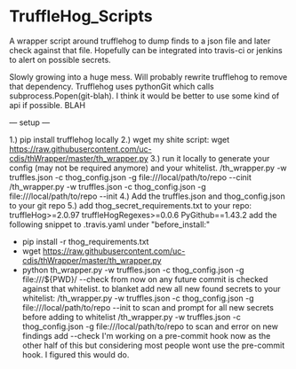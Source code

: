 # TruffleHog_Scripts
A wrapper script around trufflehog to dump finds to a json file and later check against that file. Hopefully can be integrated into travis-ci or jenkins to alert on possible secrets. 

Slowly growing into a huge mess. Will probably rewrite trufflehog to remove that dependency. Trufflehog uses pythonGit which calls subprocess.Popen(git-blah). I think it would be better to use some kind of api if possible. BLAH

— setup —

1.) pip install trufflehog locally
2.) wget my shite script:
wget https://raw.githubusercontent.com/uc-cdis/thWrapper/master/th_wrapper.py
3.) run it locally to generate your config (may not be required anymore) and your whitelist.
/th_wrapper.py -w truffles.json -c thog_config.json -g file:///local/path/to/repo --cinit
/th_wrapper.py -w truffles.json -c thog_config.json -g file:///local/path/to/repo --init
4.) Add the truffles.json and thog_config.json to your git repo
5.) add thog_secret_requirements.txt to your repo:
truffleHog>=2.0.97
truffleHogRegexes>=0.0.6
PyGithub==1.43.2
add the following snippet to .travis.yaml under "before_install:"
- pip install -r thog_requirements.txt
- wget https://raw.githubusercontent.com/uc-cdis/thWrapper/master/th_wrapper.py
- python th_wrapper.py -w truffles.json -c thog_config.json -g file:///${PWD}/ --check
from now on any future commit is checked against that whitelist. 
to blanket add new all new found secrets to your whitelist:
/th_wrapper.py -w truffles.json -c thog_config.json -g file:///local/path/to/repo  --init
to scan and prompt for all new secrets before adding to whitelist
/th_wrapper.py -w truffles.json -c thog_config.json -g file:///local/path/to/repo
to scan and error on new findings add --check
I'm working on a pre-commit hook now as the other half of this but considering most people wont use the pre-commit hook. I figured this would do. 


